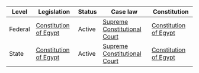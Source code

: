 | Level | Legislation | Status | Case law | Constitution |
|---|---|---|---|---|
| Federal | [Constitution of Egypt](https://en.wikisource.org/wiki/Constitution_of_Egypt_(2014)) | Active | [Supreme Constitutional Court](https://en.wikipedia.org/wiki/Supreme_Constitutional_Court_of_Egypt) | [Constitution of Egypt](https://en.wikisource.org/wiki/Constitution_of_Egypt_(2014)) |
| State | [Constitution of Egypt](https://en.wikisource.org/wiki/Constitution_of_Egypt_(2014)) | Active | [Supreme Constitutional Court](https://en.wikipedia.org/wiki/Supreme_Constitutional_Court_of_Egypt) | [Constitution of Egypt](https://en.wikisource.org/wiki/Constitution_of_Egypt_(2014)) |